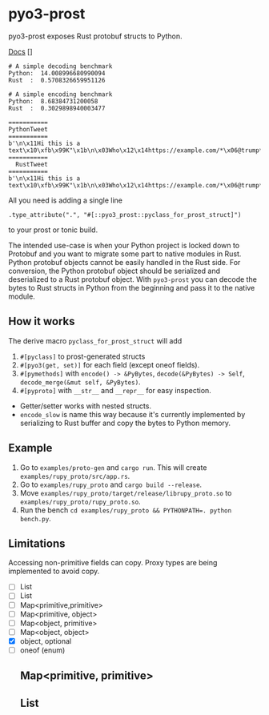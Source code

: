 # pyo3-prost

pyo3-prost exposes Rust protobuf structs to Python.

[Docs](https://docs.rs/pyo3-prost/0.1.0/pyo3_prost/)
[]


```
# A simple decoding benchmark
Python:  14.008996680990094
Rust  :  0.5708326659951126

# A simple encoding benchmark
Python:  8.68384731200058
Rust  :  0.3029898940003477

===========
PythonTweet
===========
b'\n\x11Hi this is a text\x10\xfb\x99K"\x1b\n\x03Who\x12\x14https://example.com/*\x06@trump*\x06@obama'
===========
  RustTweet
===========
b'\n\x11Hi this is a text\x10\xfb\x99K"\x1b\n\x03Who\x12\x14https://example.com/*\x06@trump*\x06@obama'
```

All you need is adding a single line
```
.type_attribute(".", "#[::pyo3_prost::pyclass_for_prost_struct]")
```
to your prost or tonic build.


The intended use-case is when your Python project is locked down to Protobuf and you want to migrate some part to native modules in Rust.
Python protobuf objects cannot be easily handled in the Rust side.
For conversion, the Python protobuf object should be serialized and deserialized to a Rust protobuf object.
With `pyo3-prost` you can decode the bytes to Rust structs in Python from the beginning and pass it to the native module.

## How it works

The derive macro `pyclass_for_prost_struct` will add
1. `#[pyclass]` to prost-generated structs
2. `#[pyo3(get, set)]` for each field (except oneof fields).
3. `#[pymethods]` with `encode() -> &PyBytes`, `decode(&PyBytes) -> Self`, `decode_merge(&mut self, &PyBytes)`.
4. `#[pyproto]` with `__str__` and `__repr__` for easy inspection.

- Getter/setter works with nested structs.
- `encode_slow` is name this way because it's currently implemented by serializing to Rust buffer and copy the bytes to Python memory.

## Example

1. Go to `examples/proto-gen` and `cargo run`. This will create `examples/rupy_proto/src/app.rs`.
2. Go to `examples/rupy_proto` and `cargo build --release`.
3. Move `examples/rupy_proto/target/release/librupy_proto.so` to `examples/rupy_proto/rupy_proto.so`.
4. Run the bench `cd examples/rupy_proto && PYTHONPATH=. python bench.py`.

## Limitations

Accessing non-primitive fields can copy.
Proxy types are being implemented to avoid copy.

- [ ] List<primitive>
- [ ] List<object>
- [ ] Map<primitive,primitive>
- [ ] Map<primitive, object>
- [ ] Map<object, primitive>
- [ ] Map<object, object>
- [x] object, optional<object>
- [ ] oneof (enum)

## Map<primitive, primitive>

## List<primitive>

